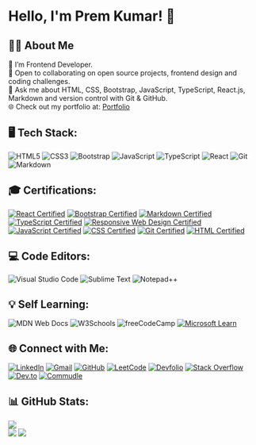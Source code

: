 # Hello, I'm Prem Kumar! 👋

## 👨‍💻 About Me
🔭 I’m Frontend Developer. <br>🤝 Open to collaborating on open source projects, frontend design and coding challenges.<br>💬 Ask me about HTML, CSS, Bootstrap, JavaScript, TypeScript, React.js, Markdown and version control with Git & GitHub.<br>🌐 Check out my portfolio at: [Portfolio](https://premkrrajbhar.github.io/Prem-Kumar/)


## 🖥️ Tech Stack:
![HTML5](https://img.shields.io/badge/html5-%23E34F26.svg?style=for-the-badge&logo=html5&logoColor=white) ![CSS3](https://img.shields.io/badge/css3-%231572B6.svg?style=for-the-badge&logo=css3&logoColor=white) ![Bootstrap](https://img.shields.io/badge/Bootstrap-7952B3.svg?style=for-the-badge&logo=bootstrap&logoColor=white) ![JavaScript](https://img.shields.io/badge/JavaScript-F7DF1E.svg?style=for-the-badge&logo=javascript&logoColor=000) ![TypeScript](https://img.shields.io/badge/TypeScript-007ACC.svg?style=for-the-badge&logo=typescript&logoColor=white) ![React](https://img.shields.io/badge/React-%2320232a.svg?style=for-the-badge&logo=react&logoColor=%2361DAFB) ![Git](https://img.shields.io/badge/git-%23F05033.svg?style=for-the-badge&logo=git&logoColor=white) ![Markdown](https://img.shields.io/badge/Markdown-%23000000.svg?style=for-the-badge&logo=markdown&logoColor=white)

## 🎓 Certifications:
[![React Certified](https://img.shields.io/badge/Certified-React-%2361DAFB?style=for-the-badge&logo=react&logoColor=white)](https://drive.google.com/file/d/10SkbmbOUlev5tGv2s8OjVFfFArbHWP2_/view?usp=sharing) [![Bootstrap Certified](https://img.shields.io/badge/Certified-Bootstrap-563D7C?style=for-the-badge&logo=bootstrap)](https://www.csharp.com/certification/certificate/ffxqpbib) [![Markdown Certified](https://img.shields.io/badge/Certified-Markdown-black?style=for-the-badge&logo=markdown)](https://learn.microsoft.com/api/achievements/share/en-in/premkrrajbhar/KGKZ732B?sharingId=45F30A0DD5F5217) [![TypeScript Certified](https://img.shields.io/badge/Certified-TypeScript-blue?style=for-the-badge&logo=typescript)](https://www.mygreatlearning.com/academy/learn-for-free/courses/introduction-to-typescript?utm_source=linkedin&utm_medium=linkedin&utm_campaign=linkedin_certificate_share&utm_source_page=public_certificate_view) [![Responsive Web Design Certified](https://img.shields.io/badge/Certified-Responsive%20Web%20Design-teal?style=for-the-badge&logo=freecodecamp)](https://www.freecodecamp.org/certification/premkrrajbhar/responsive-web-design) [![JavaScript Certified](https://img.shields.io/badge/Certified-JavaScript-yellow?style=for-the-badge&logo=javascript)](https://www.hackerrank.com/certificates/da35aac8a6a0) [![CSS Certified](https://img.shields.io/badge/Certified-CSS-purple?style=for-the-badge&logo=css3)](https://www.hackerrank.com/certificates/9ce4df99a11f) [![Git Certified](https://img.shields.io/badge/Certified-Git-orange?style=for-the-badge&logo=git)](https://drive.google.com/file/d/1YDls02lg3orBqZwLsab1msapGrdc7KvW/view) [![HTML Certified](https://img.shields.io/badge/Certified-HTML-blue?style=for-the-badge&logo=html5)](https://drive.google.com/file/d/14jhtmTilQz0B-cVXjLyytyBbbOzugb0Y/view)

## 💻 Code Editors:
![Visual Studio Code](https://custom-icon-badges.demolab.com/badge/Visual%20Studio%20Code-0078d7.svg?logo=vsc&logoColor=white) ![Sublime Text](https://img.shields.io/badge/Sublime%20Text-%23575757.svg?logo=sublime-text&logoColor=important) ![Notepad++](https://img.shields.io/badge/Notepad++-90E59A.svg?&logo=notepad%2b%2b&logoColor=black)

## 💡 Self Learning:
![MDN Web Docs](https://img.shields.io/badge/MDN%20Web%20Docs-000?logo=mdnwebdocs&logoColor=fff) ![W3Schools](https://img.shields.io/badge/W3Schools-04AA6D?logo=w3schools&logoColor=fff) ![freeCodeCamp](https://img.shields.io/badge/freeCodeCamp-0A0A23?logo=freecodecamp&logoColor=fff) [![Microsoft Learn](https://img.shields.io/badge/-Microsoft%20Learn-258FFA?logo=microsoft&logoColor=white)](https://learn.microsoft.com/en-us/users/premkrrajbhar/)

## 🌐 Connect with Me:
[![LinkedIn](https://custom-icon-badges.demolab.com/badge/LinkedIn-0A66C2?logo=linkedin-white&logoColor=fff)](https://www.linkedin.com/in/premkrrajbhar/) [![Gmail](https://img.shields.io/badge/Gmail-D14836?logo=gmail&logoColor=white)](mailto:premkumar224487@gmail.com) [![GitHub](https://img.shields.io/badge/GitHub-%23121011.svg?logo=github&logoColor=white)](https://github.com/premkrrajbhar) [![LeetCode](https://img.shields.io/badge/LeetCode-000000?logo=LeetCode&logoColor=#d16c06)](https://leetcode.com/u/premkrrajbhar/) [![Devfolio](https://img.shields.io/badge/Devfolio-29b6f6?logo=for-the-badge&logo=dev.to&logoColor=white)](https://devfolio.co/@premkrrajbhar) [![Stack Overflow](https://img.shields.io/badge/-Stackoverflow-FE7A16?logo=stack-overflow&logoColor=white)](https://stackoverflow.com/users/28282495) [![Dev.to](https://img.shields.io/badge/Dev.to-0A0A0A?logo=devdotto&logoColor=white)](https://dev.to/premkrrajbhar) [![Commudle](https://img.shields.io/badge/-Commudle-0A66C2?logo=commudle&logoColor=white)](https://www.commudle.com/users/premkrrajbhar) 

## 📊 GitHub Stats:
![](https://github-readme-stats.vercel.app/api/top-langs/?username=premkrrajbhar&theme=default&hide_border=false&include_all_commits=true&count_private=true&layout=compact)<br/>
![](https://github-readme-stats.vercel.app/api?username=premkrrajbhar&theme=default&hide_border=false&include_all_commits=true&count_private=true)
![](https://github-readme-streak-stats.herokuapp.com/?user=premkrrajbhar&theme=default&hide_border=false)
